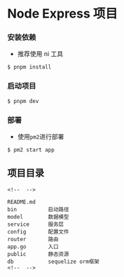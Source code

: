 # Node Express 项目

### 安装依赖

- 推荐使用 ni 工具

```
$ pnpm install

```

### 启动项目

```
$ pnpm dev
```

### 部署

- 使用`pm2`进行部署

```
$ pm2 start app
```

## 项目目录

```
<!--  -->

README.md
bin          启动路径
model        数据模型
service      服务层
config       配置文件
router       路由
app.go       入口
public       静态资源
db           sequelize orm框架
<!--  -->
```
